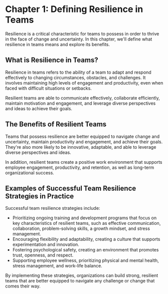 Chapter 1: Defining Resilience in Teams
=======================================

Resilience is a critical characteristic for teams to possess in order to thrive in the face of change and uncertainty. In this chapter, we'll define what resilience in teams means and explore its benefits.

What is Resilience in Teams?
----------------------------

Resilience in teams refers to the ability of a team to adapt and respond effectively to changing circumstances, obstacles, and challenges. It involves maintaining high levels of engagement and productivity, even when faced with difficult situations or setbacks.

Resilient teams are able to communicate effectively, collaborate efficiently, maintain motivation and engagement, and leverage diverse perspectives and ideas to achieve their goals.

The Benefits of Resilient Teams
-------------------------------

Teams that possess resilience are better equipped to navigate change and uncertainty, maintain productivity and engagement, and achieve their goals. They're also more likely to be innovative, adaptable, and able to leverage diverse perspectives and ideas.

In addition, resilient teams create a positive work environment that supports employee engagement, productivity, and retention, as well as long-term organizational success.

Examples of Successful Team Resilience Strategies in Practice
-------------------------------------------------------------

Successful team resilience strategies include:

* Prioritizing ongoing training and development programs that focus on key characteristics of resilient teams, such as effective communication, collaboration, problem-solving skills, a growth mindset, and stress management.
* Encouraging flexibility and adaptability, creating a culture that supports experimentation and innovation.
* Fostering psychological safety, creating an environment that promotes trust, openness, and respect.
* Supporting employee wellness, prioritizing physical and mental health, stress management, and work-life balance.

By implementing these strategies, organizations can build strong, resilient teams that are better equipped to navigate any challenge or change that comes their way.
